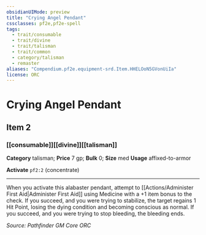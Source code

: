 ```yaml
---
obsidianUIMode: preview
title: "Crying Angel Pendant"
cssclasses: pf2e,pf2e-spell
tags:
  - trait/consumable
  - trait/divine
  - trait/talisman
  - trait/common
  - category/talisman
  - remaster
aliases: "Compendium.pf2e.equipment-srd.Item.HHELOoN5GVonUiIa"
license: ORC
---
```

# Crying Angel Pendant
## Item 2
### [[consumable]][[divine]][[talisman]]

**Category** talisman; 
**Price** 7 gp; 
**Bulk** 0; **Size** med
**Usage** affixed-to-armor

**Activate** `pf2:2` (concentrate)

* * *

When you activate this alabaster pendant, attempt to [[Actions/Administer First Aid|Administer First Aid]] using Medicine with a +1 item bonus to the check. If you succeed, and you were trying to stabilize, the target regains 1 Hit Point, losing the dying condition and becoming conscious as normal. If you succeed, and you were trying to stop bleeding, the bleeding ends.

*Source: Pathfinder GM Core*
*ORC*